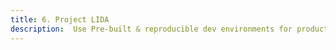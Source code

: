 ```yaml
---
title: 6. Project LIDA
description:  Use Pre-built & reproducible dev environments for productivity 
---
```

